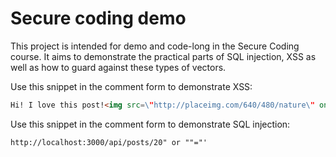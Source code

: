 # Secure coding demo
This project is intended for demo and code-long in the Secure Coding course.
It aims to demonstrate the practical parts of SQL injection, XSS as well as how to guard against these types of vectors.

Use this snippet in the comment form to demonstrate XSS:
```html
Hi! I love this post!<img src=\"http://placeimg.com/640/480/nature\" onload=\"console.log('I can execute some malicous stuff right here! :)');\"/>
```

Use this snippet in the comment form to demonstrate SQL injection:
```html
http://localhost:3000/api/posts/20" or ""="'
```